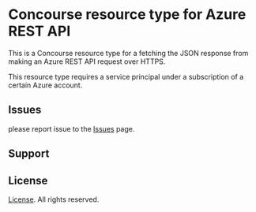 # Concourse resource type for Azure REST API

This is a Concourse resource type for a fetching the JSON response from making an Azure REST API request over HTTPS.

This resource type requires a service principal under a subscription of a certain Azure account.

## Issues

please report issue to the [Issues](https://github.com/JaydenLiang/concourse-resource-type-azure-rest-api/issues) page.

## Support

## License

[License](./LICENSE). All rights reserved.
